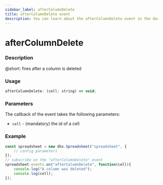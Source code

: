 ```yaml
---
sidebar_label: afterColumnDelete
title: afterColumnDelete event
description: You can learn about the afterColumnDelete event in the documentation of the DHTMLX JavaScript Spreadsheet library. Browse developer guides and API reference, try out code examples and live demos, and download a free 30-day evaluation version of DHTMLX Spreadsheet.
---
```


# afterColumnDelete

### Description

@short: fires after a column is deleted

### Usage

~~~jsx
afterColumnDelete: (cell: string) => void;
~~~

### Parameters

The callback of the event takes the following parameters:

- `cell` - (mandatory) the id of a cell

### Example

~~~jsx {5-8}
const spreadsheet = new dhx.Spreadsheet("spreadsheet", {
    // config parameters
});
// subscribe on the "afterColumnDelete" event
spreadsheet.events.on("afterColumnDelete", function(cell){
	console.log("A column was deleted");
    console.log(cell);
});
~~~
